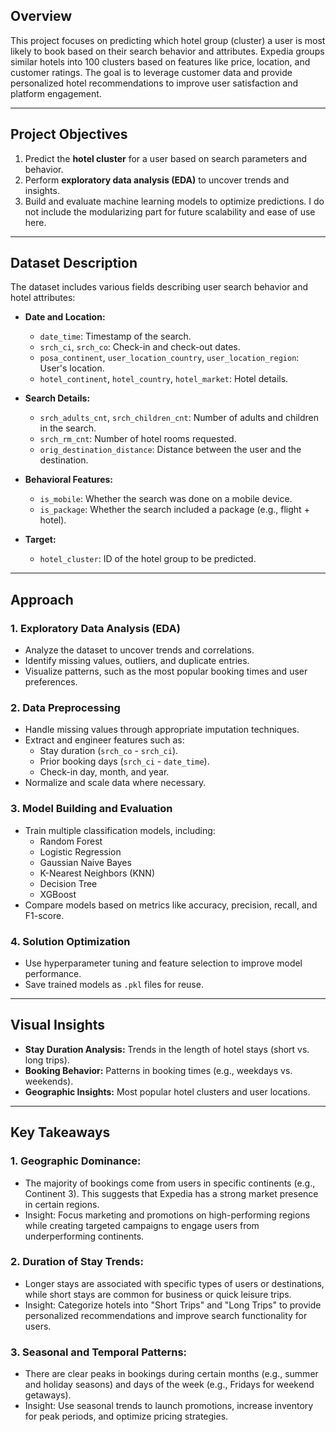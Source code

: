 ## Overview
This project focuses on predicting which hotel group (cluster) a user is most likely to book based on their search behavior and attributes. Expedia groups similar hotels into 100 clusters based on features like price, location, and customer ratings. The goal is to leverage customer data and provide personalized hotel recommendations to improve user satisfaction and platform engagement.

---

## Project Objectives
1. Predict the **hotel cluster** for a user based on search parameters and behavior.
2. Perform **exploratory data analysis (EDA)** to uncover trends and insights.
3. Build and evaluate machine learning models to optimize predictions.
I do not include the modularizing part for future scalability and ease of use here. 
---

## Dataset Description
The dataset includes various fields describing user search behavior and hotel attributes:

- **Date and Location:**
  - `date_time`: Timestamp of the search.
  - `srch_ci`, `srch_co`: Check-in and check-out dates.
  - `posa_continent`, `user_location_country`, `user_location_region`: User's location.
  - `hotel_continent`, `hotel_country`, `hotel_market`: Hotel details.
  
- **Search Details:**
  - `srch_adults_cnt`, `srch_children_cnt`: Number of adults and children in the search.
  - `srch_rm_cnt`: Number of hotel rooms requested.
  - `orig_destination_distance`: Distance between the user and the destination.

- **Behavioral Features:**
  - `is_mobile`: Whether the search was done on a mobile device.
  - `is_package`: Whether the search included a package (e.g., flight + hotel).

- **Target:**
  - `hotel_cluster`: ID of the hotel group to be predicted.

---

## Approach

### 1. Exploratory Data Analysis (EDA)
- Analyze the dataset to uncover trends and correlations.
- Identify missing values, outliers, and duplicate entries.
- Visualize patterns, such as the most popular booking times and user preferences.

### 2. Data Preprocessing
- Handle missing values through appropriate imputation techniques.
- Extract and engineer features such as:
  - Stay duration (`srch_co` - `srch_ci`).
  - Prior booking days (`srch_ci` - `date_time`).
  - Check-in day, month, and year.
- Normalize and scale data where necessary.

### 3. Model Building and Evaluation
- Train multiple classification models, including:
  - Random Forest
  - Logistic Regression
  - Gaussian Naive Bayes
  - K-Nearest Neighbors (KNN)
  - Decision Tree
  - XGBoost
- Compare models based on metrics like accuracy, precision, recall, and F1-score.

### 4. Solution Optimization
- Use hyperparameter tuning and feature selection to improve model performance.
- Save trained models as `.pkl` files for reuse.

---

## Visual Insights
- **Stay Duration Analysis:** Trends in the length of hotel stays (short vs. long trips).
- **Booking Behavior:** Patterns in booking times (e.g., weekdays vs. weekends).
- **Geographic Insights:** Most popular hotel clusters and user locations.

---

## Key Takeaways
### 1. **Geographic Dominance:**
   - The majority of bookings come from users in specific continents (e.g., Continent 3). This suggests that Expedia has a strong market presence in certain regions. 
   - Insight: Focus marketing and promotions on high-performing regions while creating targeted campaigns to engage users from underperforming continents.

### 2. **Duration of Stay Trends:**
   - Longer stays are associated with specific types of users or destinations, while short stays are common for business or quick leisure trips.
   - Insight: Categorize hotels into "Short Trips" and "Long Trips" to provide personalized recommendations and improve search functionality for users.

### 3. **Seasonal and Temporal Patterns:**
   - There are clear peaks in bookings during certain months (e.g., summer and holiday seasons) and days of the week (e.g., Fridays for weekend getaways).
   - Insight: Use seasonal trends to launch promotions, increase inventory for peak periods, and optimize pricing strategies.
